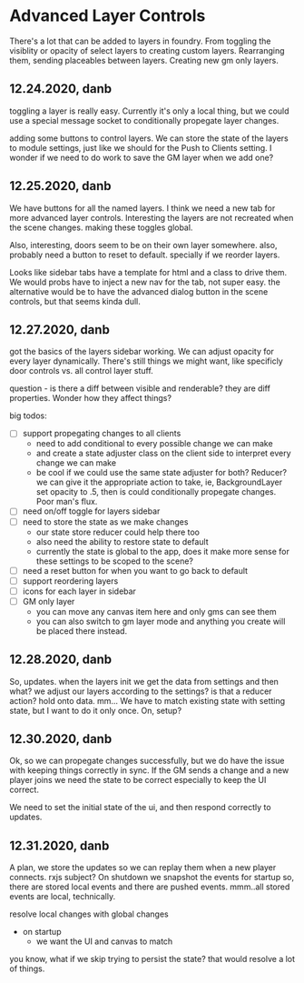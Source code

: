 # Advanced Layer Controls

There's a lot that can be added to layers in foundry. From toggling the visiblity or opacity of select layers to creating custom layers. 
Rearranging them, sending placeables between layers. 
Creating new gm only layers. 

## 12.24.2020, danb

toggling a layer is really easy. Currently it's only a local thing, but we could use a special message socket to conditionally propegate layer changes. 

adding some buttons to control layers. We can store the state of the layers to module settings, just like we should for the Push to Clients setting.
I wonder if we need to do work to save the GM layer when we add one?

## 12.25.2020, danb

We have buttons for all the named layers. I think we need a new tab for more advanced layer controls. 
Interesting the layers are not recreated when the scene changes. making these toggles global. 

Also, interesting, doors seem to be on their own layer somewhere. 
also, probably need a button to reset to default. specially if we reorder layers.

Looks like sidebar tabs have a template for html and a class to drive them. We would probs have to inject a new nav for the tab, 
not super easy. the alternative would be to have the advanced dialog button in the scene controls, but that seems kinda dull. 


## 12.27.2020, danb

got the basics of the layers sidebar working. We can adjust opacity for every layer dynamically. There's still things we might want, like specificly door controls vs. all control layer stuff. 

question - is there a diff between visible and renderable? they are diff properties. Wonder how they affect things?

big todos:

- ☐ support propegating changes to all clients
  - need to add conditional to every possible change we can make
  - and create a state adjuster class on the client side to interpret every change we can make
  - be cool if we could use the same state adjuster for both? Reducer? we can give it the appropriate action to take, ie, BackgroundLayer set opacity to .5, then is could conditionally propegate changes. Poor man's flux. 
- ☐ need on/off toggle for layers sidebar
- ☐ need to store the state as we make changes
  - our state store reducer could help there too
  - also need the ability to restore state to default
  - currently the state is global to the app, does it make more sense for these settings to be scoped to the scene?
- ☐ need a reset button for when you want to go back to default
- ☐ support reordering layers
- ☐ icons for each layer in sidebar
- ☐ GM only layer
  - you can move any canvas item here and only gms can see them
  - you can also switch to gm layer mode and anything you create will be placed there instead. 

## 12.28.2020, danb

So, updates. when the layers init we get the data from settings and then what? we adjust our layers according to the settings? is that a reducer action? 
hold onto data. mm...
We have to match existing state with setting state, but I want to do it only once. 
On, setup?

## 12.30.2020, danb

Ok, so we can propegate changes successfully, but we do have the issue with keeping things correctly in sync. If the GM sends a change and a new player joins we need the state to be correct especially to keep the UI correct. 

We need to set the initial state of the ui, and then respond correctly to updates. 

## 12.31.2020, danb

A plan, we store the updates so we can replay them when a new player connects. rxjs subject? On shutdown we snapshot the events for startup so, there are stored local events and there are pushed events. mmm..all stored events are local, technically. 

resolve local changes with global changes

- on startup
  - we want the UI and canvas to match 

you know, what if we skip trying to persist the state? that would resolve a lot of things. 